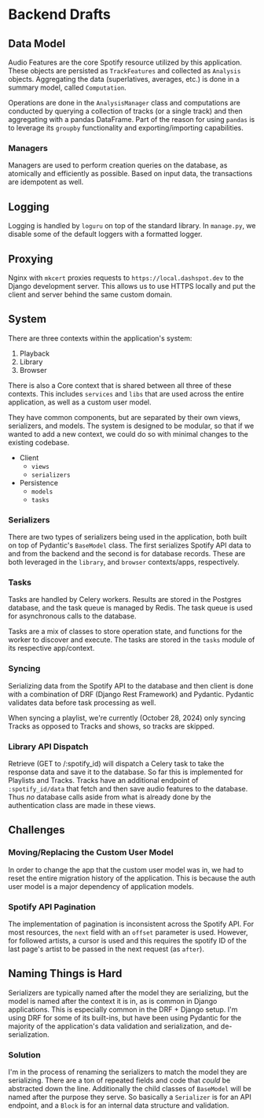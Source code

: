 # Backend Drafts

## Data Model

Audio Features are the core Spotify resource utilized by this application. These
objects are persisted as `TrackFeatures` and collected as `Analysis` objects. Aggregating
the data (superlatives, averages, etc.) is done in a summary model, called `Computation`.

Operations are done in the `AnalysisManager` class and computations are conducted by
querying a collection of tracks (or a single track) and then aggregating with
a pandas DataFrame. Part of the reason for using `pandas` is to leverage its
`groupby` functionality and exporting/importing capabilities.

### Managers

Managers are used to perform creation queries on the database, as atomically and
efficiently as possible. Based on input data, the transactions are idempotent
as well.

## Logging

Logging is handled by `loguru` on top of the standard library. In `manage.py`,
we disable some of the default loggers with a formatted logger.

## Proxying

Nginx with `mkcert` proxies requests to `https://local.dashspot.dev` to the
Django development server. This allows us to use HTTPS locally and put the client
and server behind the same custom domain.

## System

There are three contexts within the application's system:

1. Playback
2. Library
3. Browser

There is also a Core context that is shared between all three of these contexts.
This includes `services` and `libs` that are used across the entire application,
as well as a custom user model.

They have common components, but are separated by their own views, serializers,
and models. The system is designed to be modular, so that if we wanted to add
a new context, we could do so with minimal changes to the existing codebase.

- Client
    - `views`
    - `serializers`
- Persistence
    - `models`
    - `tasks`

### Serializers

There are two types of serializers being used in the application, both built on
top of Pydantic's `BaseModel` class. The first serializes Spotify API data to and
from the backend and the second is for database records. These are both leveraged
in the `library`, and `browser` contexts/apps, respectively.

### Tasks

Tasks are handled by Celery workers. Results are stored in the Postgres database,
and the task queue is managed by Redis. The task queue is used for asynchronous
calls to the database.

Tasks are a mix of classes to store operation state, and functions for the worker
to discover and execute. The tasks are stored in the `tasks` module of its respective
app/context.

### Syncing

Serializing data from the Spotify API to the database and then client is done
with a combination of DRF (Django Rest Framework) and Pydantic. Pydantic validates
data before task processing as well.

When syncing a playlist, we're currently (October 28, 2024) only syncing Tracks
as opposed to Tracks and shows, so tracks are skipped.

### Library API Dispatch

Retrieve (GET to /:spotify_id) will dispatch a Celery task to take the response
data and save it to the database. So far this is implemented for Playlists and
Tracks. Tracks have an additional endpoint of `:spotify_id/data` that fetch and
then save audio features to the database. Thus *no* database calls aside from
what is already done by the authentication class are made in these views.

## Challenges

### Moving/Replacing the Custom User Model

In order to change the app that the custom user model was in, we had to reset
the entire migration history of the application. This is because the auth user
model is a major dependency of application models.

### Spotify API Pagination

The implementation of pagination is inconsistent across the Spotify API. For
most resources, the `next` field with an `offset` parameter is used. However,
for followed artists, a cursor is used and this requires the spotify ID of the
last page's artist to be passed in the next request (as `after`).

## Naming Things is Hard

Serializers are typically named after the model they are serializing, but the
model is named after the context it is in, as is common in Django applications.
This is especially common in the DRF + Django setup. I'm using DRF for some of
its built-ins, but have been using Pydantic for the majority of the application's
data validation and serialization, and de-serialization.

### Solution

I'm in the process of renaming the serializers to match the model they are
serializing. There are a ton of repeated fields and code that *could* be abstracted
down the line. Additionally the child classes of `BaseModel` will be named after
the purpose they serve. So basically a `Serializer` is for an API endpoint, and
a `Block` is for an internal data structure and validation.
